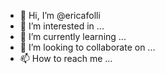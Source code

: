 - 👋 Hi, I’m @ericafolli
- 👀 I’m interested in ...
- 🌱 I’m currently learning ...
- 💞️ I’m looking to collaborate on ...
- 📫 How to reach me ...

<!---
ericafolli/ericafolli is a ✨ special ✨ repository because its `README.md` (this file) appears on your GitHub profile.
You can click the Preview link to take a look at your changes.
--->

